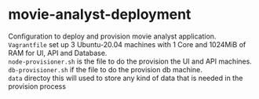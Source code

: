 # movie-analyst-deployment

Configuration to deploy and provision movie analyst application.  
`Vagrantfile` set up 3 Ubuntu-20.04 machines with 1 Core and 1024MiB of RAM for UI, API and Database.  
`node-provisioner.sh` is the file to do the provision the UI and API machines.  
`db-provisioner.sh` if the file to do the provision db machine.  
`data` directoy this will used to store any kind of data that is needed in the provision process
